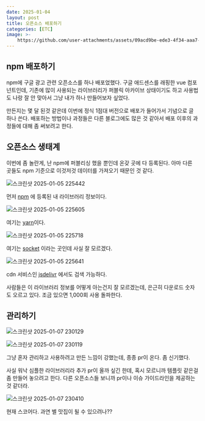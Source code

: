 ```yaml
---
date: 2025-01-04
layout: post
title: 오픈소스 배포하기
categories: [ETC]
image: >-
    https://github.com/user-attachments/assets/09acd9be-ede3-4f34-aaa7-c3e0ca11ed48
---
```



## npm 배포하기

npm에 구글 광고 관련 오픈소스를 하나 배포었했다. 
구글 애드센스를 래핑한 vue 컴포넌트인데, 
기존에 많이 사용되는 라이브러리가 퍼블릭 아카이브 상태이기도 하고 사용법도 나랑 잘 안 맞아서 그냥 내가 하나 만들어보자 싶었다.

만든지는 몇 달 된것 같은데 이번에 정식 1점대 버전으로 배포가 들어가서 기념으로 글 하나 쓴다.
배포하는 방법이나 과정들은 다른 블로그에도 많은 것 같아서 배포 이후의 과정들에 대해 좀 써보려고 한다.

## 오픈소스 생태계

이번에 좀 놀란게, 난 npm에 퍼블리싱 했을 뿐인데 온갖 곳에 다 등록된다. 
아마 다른 곳들도 npm 기준으로 이것저것 데이터를 가져오기 때문인 것 같다.

![스크린샷 2025-01-05 225442](https://github.com/user-attachments/assets/b230b5b7-8118-4aec-8618-e815942ff4ad)

먼저 [npm](https://www.npmjs.com/package/vue3-google-adsense?activeTab=readme) 에 등록된 내 라이브러리 정보이다.

![스크린샷 2025-01-05 225605](https://github.com/user-attachments/assets/65bd60c9-f95a-4876-9f46-a5180f1a01e2)

여기는 [yarn](https://classic.yarnpkg.com/en/package/vue3-google-adsense)이다.

![스크린샷 2025-01-05 225718](https://github.com/user-attachments/assets/1e8b4851-038a-4086-b7b7-5f4895ed9d9b)

여기는 [socket](https://socket.dev/npm/package/vue3-google-adsense/overview/1.2.2) 이라는 곳인데 사실 잘 모르겠다.


![스크린샷 2025-01-05 225641](https://github.com/user-attachments/assets/de07e165-8bec-4185-a9a6-e8762d20f0ba)

cdn 서비스인 [jsdelivr](https://www.jsdelivr.com/package/npm/vue3-google-adsense) 에서도 검색 가능하다.

사람들은 이 라이브러리 정보를 어떻게 아는건지 잘 모르겠는데, 은근히 다운로드 숫자도 오르고 있다. 조금 있으면 1,000회 사용 돌파한다.

## 관리하기

![스크린샷 2025-01-07 230129](https://github.com/user-attachments/assets/f135e652-0019-4040-b90c-61224b70d44c)

![스크린샷 2025-01-07 230119](https://github.com/user-attachments/assets/3c5993f1-1795-46a8-84e4-4776a162eb08)


그냥 혼자 관리하고 사용하려고 만든 느낌이 강했는데, 종종 pr이 온다. 좀 신기했다.

사실 워낙 심플한 라이브러리라 추가 pr이 올까 싶긴 한데, 혹시 모르니까 템플릿 같은걸 좀 만들어 놓으려고 한다. 다른 오픈소스들 보니까 pr이나 이슈 가이드라인을 제공하는 것 같더라. 

![스크린샷 2025-01-07 230410](https://github.com/user-attachments/assets/eedfffde-0beb-4b84-bc48-6d95f6551181)

현재 스코어다. 과연 별 맛집이 될 수 있으려나??